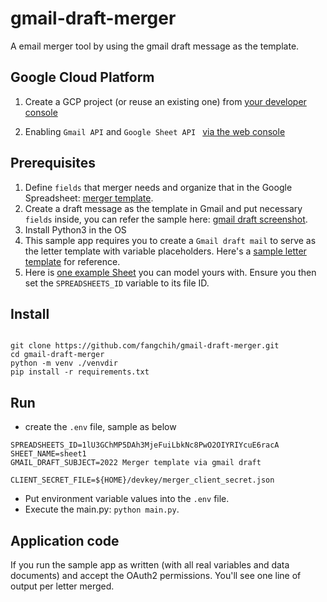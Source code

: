 # gmail-draft-merger

A email merger tool by using the gmail draft message as the template.



## Google Cloud Platform

1. Create a GCP project (or reuse an existing one) from [your developer console](https://console.developers.google.com)

2. Enabling `Gmail API` and `Google Sheet API ` [via the web console](https://cloud.google.com/endpoints/docs/openapi/enable-api#console)





## Prerequisites 

1. Define `fields` that merger needs and organize that in the Google Spreadsheet: [merger template](https://docs.google.com/spreadsheets/d/1lU3GChMP5DAh3MjeFuiLbkNc8PwO2OIYRIYcuE6racA/edit#gid=0).
2. Create a draft message as the template in Gmail and put necessary `fields` inside, you can refer the sample here: [gmail draft screenshot](gmail-draft.png).
3. Install Python3 in the OS
4. This sample app requires you to create a `Gmail draft mail` to serve as the letter template with variable placeholders.  Here's a [sample letter template](https://docs.google.com/document/d/1NHszIebuBSvgePFNH9m7BlMu3B2GUS4dQ4njwXwe6vw/edit) for reference.
5. Here is [one example Sheet](https://docs.google.com/spreadsheets/d/1lU3GChMP5DAh3MjeFuiLbkNc8PwO2OIYRIYcuE6racA/edit#gid=0) you can model yours with. Ensure you then set the `SPREADSHEETS_ID` variable to its file ID.

## Install


```shell

git clone https://github.com/fangchih/gmail-draft-merger.git
cd gmail-draft-merger
python -m venv ./venvdir
pip install -r requirements.txt

```


## Run
- create the `.env` file, sample as below
```
SPREADSHEETS_ID=1lU3GChMP5DAh3MjeFuiLbkNc8PwO2OIYRIYcuE6racA
SHEET_NAME=sheet1
GMAIL_DRAFT_SUBJECT=2022 Merger template via gmail draft

CLIENT_SECRET_FILE=${HOME}/devkey/merger_client_secret.json
``` 
- Put environment variable values into the `.env` file.
- Execute the main.py: `python main.py`.




## Application code

If you run the sample app as written (with all real variables and data documents) and accept the OAuth2 permissions.
You'll see one line of output per letter merged.
